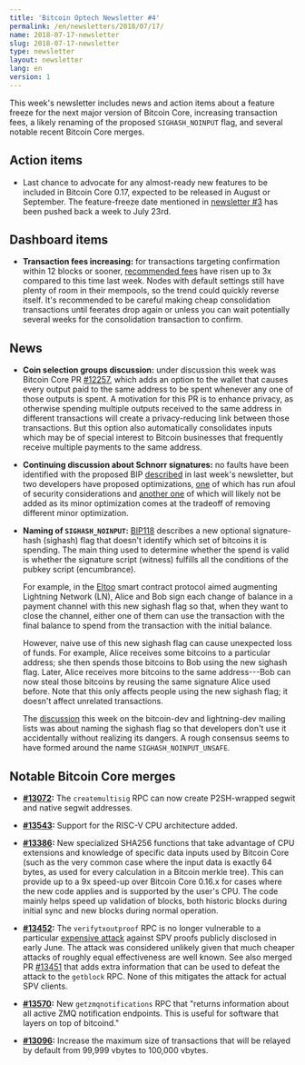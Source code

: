 ```yaml
---
title: 'Bitcoin Optech Newsletter #4'
permalink: /en/newsletters/2018/07/17/
name: 2018-07-17-newsletter
slug: 2018-07-17-newsletter
type: newsletter
layout: newsletter
lang: en
version: 1
---
```

This week's newsletter includes news and action items about a feature
freeze for the next major version of Bitcoin Core, increasing
transaction fees, a likely renaming of the proposed `SIGHASH_NOINPUT`
flag, and several notable recent Bitcoin Core merges.

## Action items

- Last chance to advocate for any almost-ready new features to be
  included in Bitcoin Core 0.17, expected to be released in August or
  September.  The feature-freeze date mentioned in [newsletter #3][] has
  been pushed back a week to July 23rd.

## Dashboard items

- **Transaction fees increasing:** for transactions targeting
  confirmation within 12 blocks or sooner, [recommended fees][] have risen
  up to 3x compared to this time last week.  Nodes with default settings
  still have plenty of room in their mempools, so the trend could quickly
  reverse itself.  It's recommended to be careful making cheap
  consolidation transactions until feerates drop again or unless you can
  wait potentially several weeks for the consolidation transaction to
  confirm.

## News

- **Coin selection groups discussion:** under discussion this week was
  Bitcoin Core PR [#12257][], which adds an option to the wallet that
  causes every output paid to the same address to be spent whenever any
  one of those outputs is spent.  A motivation for this PR is to enhance
  privacy, as otherwise spending multiple outputs received to the same
  address in different transactions will create a privacy-reducing link
  between those transactions.  But this option also automatically
  consolidates inputs which may be of special interest to Bitcoin
  businesses that frequently receive multiple payments to the same
  address.

- **Continuing discussion about Schnorr signatures:** no faults have
  been identified with the proposed BIP [described][schnorr feature] in
  last week's newsletter, but two developers have proposed
  optimizations, [one][multiparty signatures] of which has run afoul of
  security considerations and [another one][rearrange schnorr] of which
  will likely not be added as its minor optimization comes at the
  tradeoff of removing different minor optimization.

- **Naming of `SIGHASH_NOINPUT`:** [BIP118][] describes a new optional
  signature-hash (sighash) flag that doesn't identify which set of
  bitcoins it is spending.  The main thing used to determine whether the
  spend is valid is whether the signature script (witness) fulfills all
  the conditions of the pubkey script (encumbrance).

    For example, in the [Eltoo][] smart contract protocol aimed augmenting
    Lightning Network (LN), Alice and Bob sign each change of balance in
    a payment channel with this new sighash flag so that, when they want
    to close the channel, either one of them can use the transaction
    with the final balance to spend from the transaction with the
    initial balance.

    However, naive use of this new sighash flag can cause unexpected
    loss of funds.  For example, Alice receives some bitcoins to a
    particular address; she then spends those bitcoins to Bob using the
    new sighash flag.  Later, Alice receives more bitcoins to the same
    address---Bob can now steal those bitcoins by reusing the same
    signature Alice used before.  Note that this only affects people
    using the new sighash flag; it doesn't affect unrelated
    transactions.

    The [discussion][unsafe sighash] this week on the bitcoin-dev and
    lightning-dev mailing lists was about naming the sighash flag so
    that developers don't use it accidentally without realizing its
    dangers.  A rough consensus seems to have formed around
    the name `SIGHASH_NOINPUT_UNSAFE`.

## Notable Bitcoin Core merges

- **<!--n-->[#13072][]:** The `createmultisig` RPC can now create P2SH-wrapped
  segwit and native segwit addresses.

- **<!--n-->[#13543][]:** Support for the RISC-V CPU architecture added.

- **<!--n-->[#13386][]:** New specialized SHA256 functions that take advantage
  of CPU extensions and knowledge of specific data inputs used by Bitcoin
  Core (such as the very common case where the input data is exactly 64
  bytes, as used for every calculation in a Bitcoin merkle tree).  This
  can provide up to a 9x speed-up over Bitcoin Core 0.16.x for cases
  where the new code applies and is supported by the user's CPU.  The
  code mainly helps speed up validation of blocks, both historic blocks
  during initial sync and new blocks during normal operation.

- **<!--n-->[#13452][]:** The `verifytxoutproof` RPC is no longer vulnerable to
  a particular [expensive attack][tx-as-internal-node] against SPV
  proofs publicly disclosed in early June.  The attack was considered
  unlikely given that much cheaper attacks of roughly equal
  effectiveness are well known.  See also merged PR [#13451][] that adds
  extra information that can be used to defeat the attack to the
  `getblock` RPC.  None of this mitigates the attack for actual SPV
  clients.

- **<!--n-->[#13570][]:** New `getzmqnotifications` RPC that "returns
  information about all active ZMQ notification endpoints.  This is
  useful for software that layers on top of bitcoind."

- **<!--n-->[#13096][]:** Increase the maximum size of transactions that will be
  relayed by default from 99,999 vbytes to 100,000 vbytes.

[newsletter #3]: /en/newsletters/2018/07/10/
[recommended fees]: https://p2sh.info/dashboard/db/fee-estimation?orgId=1&from=now-7d&to=now&var-source=bitcoind
[multiparty signatures]: https://lists.linuxfoundation.org/pipermail/bitcoin-dev/2018-July/016215.html
[rearrange schnorr]: https://lists.linuxfoundation.org/pipermail/bitcoin-dev/2018-July/016211.html
[BIP118]: https://github.com/bitcoin/bips/blob/master/bip-0118.mediawiki
[eltoo]: https://blockstream.com/eltoo.pdf
[unsafe sighash]: https://lists.linuxfoundation.org/pipermail/bitcoin-dev/2018-July/016187.html
[popular twitter thread]: https://twitter.com/orionwl/status/1014829318986436608
[schnorr feature]: /en/newsletters/2018/07/10/#featured-news-schnorr-signature-proposed-bip
[#12257]: https://github.com/bitcoin/bitcoin/pull/12257
[#13072]: https://github.com/bitcoin/bitcoin/pull/13072
[#13543]: https://github.com/bitcoin/bitcoin/pull/13543
[#13386]: https://github.com/bitcoin/bitcoin/pull/13386
[#13452]: https://github.com/bitcoin/bitcoin/pull/13452
[#13451]: https://github.com/bitcoin/bitcoin/pull/13451
[#13570]: https://github.com/bitcoin/bitcoin/pull/13570
[#13096]: https://github.com/bitcoin/bitcoin/pull/13096
[tx-as-internal-node]: https://bitslog.wordpress.com/2018/06/09/leaf-node-weakness-in-bitcoin-merkle-tree-design/
